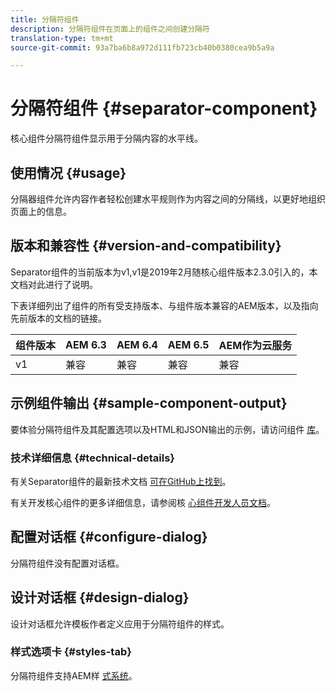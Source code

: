 ```yaml
---
title: 分隔符组件
description: 分隔符组件在页面上的组件之间创建分隔符
translation-type: tm+mt
source-git-commit: 93a7ba6b8a972d111fb723cb40b0380cea9b5a9a

---
```



# 分隔符组件 {#separator-component}

核心组件分隔符组件显示用于分隔内容的水平线。

## 使用情况 {#usage}

分隔器组件允许内容作者轻松创建水平规则作为内容之间的分隔线，以更好地组织页面上的信息。

## 版本和兼容性 {#version-and-compatibility}

Separator组件的当前版本为v1,v1是2019年2月随核心组件版本2.3.0引入的，本文档对此进行了说明。

下表详细列出了组件的所有受支持版本、与组件版本兼容的AEM版本，以及指向先前版本的文档的链接。

| 组件版本 | AEM 6.3 | AEM 6.4 | AEM 6.5 | AEM作为云服务 |
|---|---|---|---|---|
| v1 | 兼容 | 兼容 | 兼容 | 兼容 |

## 示例组件输出 {#sample-component-output}

要体验分隔符组件及其配置选项以及HTML和JSON输出的示例，请访问组件 [库](https://adobe.com/go/aem_cmp_library_separator)。

### 技术详细信息 {#technical-details}

有关Separator组件的最新技术文档 [可在GitHub上找到](https://adobe.com/go/aem_cmp_tech_separator_v1)。

有关开发核心组件的更多详细信息，请参阅核 [心组件开发人员文档](/help/developing/overview.md)。

## 配置对话框 {#configure-dialog}

分隔符组件没有配置对话框。

## 设计对话框 {#design-dialog}

设计对话框允许模板作者定义应用于分隔符组件的样式。

### 样式选项卡 {#styles-tab}

分隔符组件支持AEM样 [式系统](/help/get-started/authoring.md#component-styling)。
